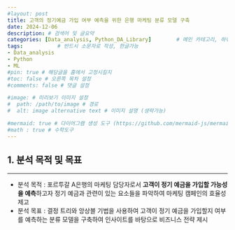 ```yaml
---
#layout: post
title: 고객의 정기예금 가입 여부 예측을 위한 은행 마케팅 분류 모델 구축
date: 2024-12-06
description: # 검색어 및 글요약
categories: [Data_analysis, Python_DA_Library]        # 메인 카테고리, 하위 카테고리(생략가능)
tags:           # 반드시 소문자로 작성, 한글가능
- Data_analysis
- Python
- ML
#pin: true # 해당글을 홈에서 고정시킬지
#toc: false # 오른쪽 목차 설정
#comments: false # 댓글 설정

#image: # 미리보기 이미지 설정
#  path: /path/to/image # 경로
#  alt: image alternative text # 이미지 설명 (생략가능)

#mermaid: true # 다이어그램 생성 도구 (https://github.com/mermaid-js/mermaid)
#math : true # 수학도구
---
```



## 1. 분석 목적 및 목표   
--- 

- 분석 목적 : 포르투갈 A은행의 마케팅 담당자로서 **고객이 정기 예금을 가입할 가능성을 예측**하고자 정기 예금과 관련이 있는 요소들을 파악하여 마케팅 캠페인의 효율성 제고
- 분석 목표 : 결정 트리와 앙상블 기법을 사용하여 고객이 정기 예금을 가입할지 여부를 예측하는 분류 모델을 구축하여 인사이트를 바탕으로 비즈니스 전략 제시